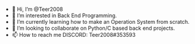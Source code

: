 - 👋 Hi, I’m @Teer2008
- 👀 I’m interested in Back End Programming.
- 🌱 I’m currently learning how to make an Operation System from scratch.
- 💞️ I’m looking to collaborate on Python/C based back end projects.
- 📫 How to reach me DISCORD: Teer2008#353593

<!---
Teer2008/Teer2008 is a ✨ special ✨ repository because its `README.md` (this file) appears on your GitHub profile.
You can click the Preview link to take a look at your changes.
--->
